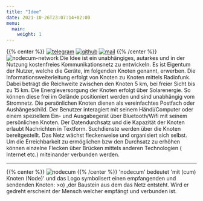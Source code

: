 ```yaml
---
title: "Idee"
date: 2021-10-26T23:07:14+02:00
menu: 
  main:
    weight: 1
---
```

{{% center %}}
[![telegram](/images/telegram.png)](https://t.me/nodecum_de)
[![github](/images/github.png)](https://github.com/nodecum)
[![mail](/images/mail.png)](mailto:info@nodecum.org)
{{% /center %}}
![nodecum-network](/images/nodecum-network.svg)
Die Idee ist ein unabhängiges, autarkes und in der 
Nutzung kostenfreies Kommunikationsnetz zu entwickeln. 
Es ist Eigentum der Nutzer, welche die Geräte, 
im folgenden Knoten genannt, erwerben. Die 
Informationsweiterleitung erfolgt von Knoten zu Knoten 
mittels Radiofunk.
Dabei beträgt die Reichweite zwischen den Knoten 5 km, 
bei freier Sicht bis zu 15 km. 
Die Energieversorgung der Knoten erfolgt über 
Solarenergie. So können diese frei im Gelände 
positioniert werden und sind unabhängig vom Stromnetz. 
Die persönlichen Knoten dienen als vereinfachtes Postfach oder 
Aushängeschild. Der Benutzer interagiert  mit seinem Händi/Computer 
oder einem speziellem Ein- und Ausgabegerät über Bluetooth/Wifi 
mit seinem persönlichen Knoten. Der Datendurchsatz und die Kapazität 
der Knoten erlaubt Nachrichten in Textform. Suchdienste werden über 
die Knoten bereitgestellt.
Das Netz wächst fleckenweise und organisiert sich 
selbst. Um die Erreichbarkeit zu ermöglichen bzw den Durchsatz zu 
erhöhen können einzelne Flecken über Brücken mittels anderen 
Technologien ( Internet etc.) miteinander verbunden werden.

***
{{% center %}}
 ![nodecum](/images/logo.png) 
{{% /center %}}
'nodecum' bedeutet 'mit (cum) Knoten (Node)' und das Logo symbolisert
einen empfangenden und sendenden Knoten: >o) ,der Baustein aus dem das
Netz entsteht. Wird er gedreht erscheint der Mensch welcher empfängt 
und verbunden ist.
